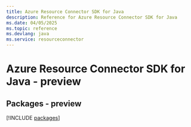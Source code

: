```yaml
---
title: Azure Resource Connector SDK for Java
description: Reference for Azure Resource Connector SDK for Java
ms.date: 04/05/2025
ms.topic: reference
ms.devlang: java
ms.service: resourceconnector
---
```

# Azure Resource Connector SDK for Java - preview
## Packages - preview
[!INCLUDE [packages](resource-connector-index.md)]